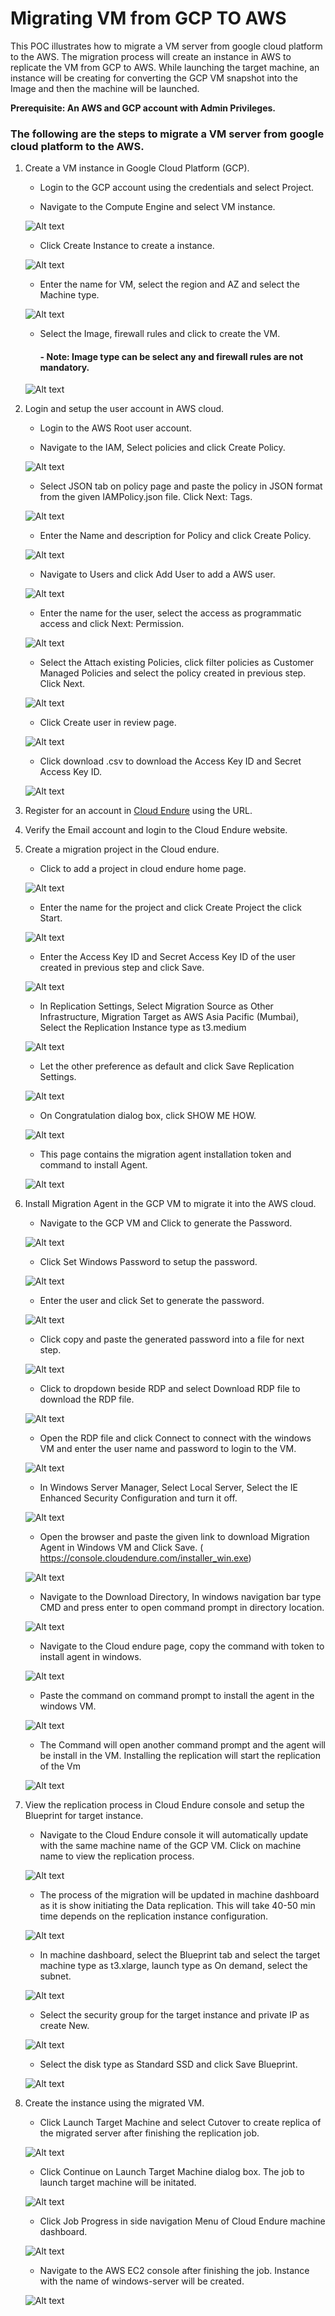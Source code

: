 # Migrating VM from GCP TO AWS
This POC illustrates how to migrate a VM server from google cloud platform to the AWS. The migration process will create an instance in AWS to replicate the VM from GCP to AWS.
While launching the target machine, an instance will be creating for converting the GCP VM snapshot into the Image and then the machine will be launched.

**Prerequisite: An AWS and GCP account with Admin Privileges.**
    
### The following are the steps to migrate a VM server from google cloud platform to the AWS.

1.	Create a VM instance in Google Cloud Platform (GCP).
     - Login to the GCP account using the credentials and select Project. 
       
     -  Navigate to the Compute Engine and select VM instance.
 
      ![Alt text](https://github.com/Protontech-1803/Cloud2.0/blob/main/Migrating_GCP_VM_TO_AWS/jpeg/Picture1.png)
 
 
     -  Click Create Instance to create a instance.
    
      ![Alt text](https://github.com/Protontech-1803/Cloud2.0/blob/main/Migrating_GCP_VM_TO_AWS/jpeg/Picture2.png)
 
 
     -  Enter the name for VM, select the region and AZ and select the Machine type.
     
      ![Alt text](https://github.com/Protontech-1803/Cloud2.0/blob/main/Migrating_GCP_VM_TO_AWS/jpeg/Picture3.png)
 
 
      - Select the Image, firewall rules and click to create the VM.
         #### - Note: Image type can be select any and firewall rules are not mandatory.
      
      ![Alt text](https://github.com/Protontech-1803/Cloud2.0/blob/main/Migrating_GCP_VM_TO_AWS/jpeg/Picture4.png)
 
 
2. Login and setup the user account in AWS cloud.

      -  Login to the AWS Root user account.
       
      -  Navigate to the IAM, Select policies and click Create Policy.
  
      ![Alt text](https://github.com/Protontech-1803/Cloud2.0/blob/main/Migrating_GCP_VM_TO_AWS/jpeg/Picture5.png)
       
      -  Select JSON tab on policy page and paste the policy in JSON format from the given IAMPolicy.json file. Click Next: Tags.
     
      ![Alt text](https://github.com/Protontech-1803/Cloud2.0/blob/main/Migrating_GCP_VM_TO_AWS/jpeg/Picture6.png)
 
      -  Enter the Name and description for Policy and click Create Policy.
     
      ![Alt text](https://github.com/Protontech-1803/Cloud2.0/blob/main/Migrating_GCP_VM_TO_AWS/jpeg/Picture7.png)
        
      -  Navigate to Users and click Add User to add a AWS user.
      
      ![Alt text](https://github.com/Protontech-1803/Cloud2.0/blob/main/Migrating_GCP_VM_TO_AWS/jpeg/Picture8.png)
       
      -  Enter the name for the user, select the access as programmatic access and click Next: Permission.
       
      ![Alt text](https://github.com/Protontech-1803/Cloud2.0/blob/main/Migrating_GCP_VM_TO_AWS/jpeg/Picture9.png)
        
      -  Select the Attach existing Policies, click filter policies as Customer Managed Policies and select the policy created in previous step. Click Next.
     
      ![Alt text](https://github.com/Protontech-1803/Cloud2.0/blob/main/Migrating_GCP_VM_TO_AWS/jpeg/Picture10.png)
      -  Click Create user in review page.
     
      ![Alt text](https://github.com/Protontech-1803/Cloud2.0/blob/main/Migrating_GCP_VM_TO_AWS/jpeg/Picture11.png)
      -  Click download .csv to download the Access Key ID and Secret Access Key ID.
     
      ![Alt text](https://github.com/Protontech-1803/Cloud2.0/blob/main/Migrating_GCP_VM_TO_AWS/jpeg/Picture12.png)
        
3.	Register for an account in [Cloud Endure](https://console.cloudendure.com/#/register/register) using the URL.
4.	Verify the Email account and login to the Cloud Endure website.
5.	Create a migration project in the Cloud endure.
      -  Click to add a project in cloud endure home page.
      
      ![Alt text](https://github.com/Protontech-1803/Cloud2.0/blob/main/Migrating_GCP_VM_TO_AWS/jpeg/Picture13.png)
        
      -  Enter the name for the project and click Create Project the click Start.
       
      ![Alt text](https://github.com/Protontech-1803/Cloud2.0/blob/main/Migrating_GCP_VM_TO_AWS/jpeg/Picture14.png)
        
      -  Enter the Access Key ID and Secret Access Key ID of the user created in previous step and click Save.
       
      ![Alt text](https://github.com/Protontech-1803/Cloud2.0/blob/main/Migrating_GCP_VM_TO_AWS/jpeg/Picture15.png)
        
      -  In Replication Settings, Select Migration Source as Other Infrastructure, Migration Target as AWS Asia Pacific (Mumbai), Select the Replication Instance type as t3.medium  
        
      ![Alt text](https://github.com/Protontech-1803/Cloud2.0/blob/main/Migrating_GCP_VM_TO_AWS/jpeg/Picture16.png)
        
      -  Let the other preference as default and click Save Replication Settings.
      
      ![Alt text](https://github.com/Protontech-1803/Cloud2.0/blob/main/Migrating_GCP_VM_TO_AWS/jpeg/Picture17.png)
        
      -  On Congratulation dialog box, click SHOW ME HOW.
      
      ![Alt text](https://github.com/Protontech-1803/Cloud2.0/blob/main/Migrating_GCP_VM_TO_AWS/jpeg/Picture18.png)
        
      -  This page contains the migration agent installation token and command to install Agent.
      
      ![Alt text](https://github.com/Protontech-1803/Cloud2.0/blob/main/Migrating_GCP_VM_TO_AWS/jpeg/Picture19.png)

6.	Install Migration Agent in the GCP VM to migrate it into the AWS cloud.
      -  Navigate to the GCP VM and Click to generate the Password.
       
      ![Alt text](https://github.com/Protontech-1803/Cloud2.0/blob/main/Migrating_GCP_VM_TO_AWS/jpeg/Picture20.png)
        
      -  Click Set Windows Password to setup the password.
      
      ![Alt text](https://github.com/Protontech-1803/Cloud2.0/blob/main/Migrating_GCP_VM_TO_AWS/jpeg/Picture21.png)
        
      -  Enter the user and click Set to generate the password.
      
      ![Alt text](https://github.com/Protontech-1803/Cloud2.0/blob/main/Migrating_GCP_VM_TO_AWS/jpeg/Picture22.png)
        
      -  Click copy and paste the generated password into a file for next step.
       
      ![Alt text](https://github.com/Protontech-1803/Cloud2.0/blob/main/Migrating_GCP_VM_TO_AWS/jpeg/Picture23.png)
        
      -  Click to dropdown beside RDP and select Download RDP file to download the RDP file.
       
      ![Alt text](https://github.com/Protontech-1803/Cloud2.0/blob/main/Migrating_GCP_VM_TO_AWS/jpeg/Picture24.png)
        
      -  Open the RDP file and click Connect to connect with the windows VM and enter the user name and password to login to the VM.
        
      ![Alt text](https://github.com/Protontech-1803/Cloud2.0/blob/main/Migrating_GCP_VM_TO_AWS/jpeg/Picture25.png)
        
      -  In Windows Server Manager, Select Local Server, Select the IE Enhanced Security Configuration and turn it off.
    
      ![Alt text](https://github.com/Protontech-1803/Cloud2.0/blob/main/Migrating_GCP_VM_TO_AWS/jpeg/Picture26.png)
        
      -  Open the browser and paste the given link to download Migration Agent in Windows VM and Click Save.
      ( https://console.cloudendure.com/installer_win.exe)
      
      ![Alt text](https://github.com/Protontech-1803/Cloud2.0/blob/main/Migrating_GCP_VM_TO_AWS/jpeg/Picture27.png)
      
      -  Navigate to the Download Directory, In windows navigation bar type CMD and press enter to open command prompt in directory location.
      
      ![Alt text](https://github.com/Protontech-1803/Cloud2.0/blob/main/Migrating_GCP_VM_TO_AWS/jpeg/Picture28.png)
      
      -  Navigate to the Cloud endure page, copy the command with token to install agent in windows.
      
      ![Alt text](https://github.com/Protontech-1803/Cloud2.0/blob/main/Migrating_GCP_VM_TO_AWS/jpeg/Picture29.png)
      
      -  Paste the command on command prompt to install the agent in the windows VM.
      
      ![Alt text](https://github.com/Protontech-1803/Cloud2.0/blob/main/Migrating_GCP_VM_TO_AWS/jpeg/Picture30.png)
      
      -  The Command will open another command prompt and the agent will be install in the VM. Installing the replication will start the replication of the Vm
      
      ![Alt text](https://github.com/Protontech-1803/Cloud2.0/blob/main/Migrating_GCP_VM_TO_AWS/jpeg/Picture31.png)

7.	View the replication process in Cloud Endure console and setup the Blueprint for target instance.
      -  Navigate to the Cloud Endure console it will automatically update with the same machine name of the GCP VM. Click on machine name to view the replication process.
       
      ![Alt text](https://github.com/Protontech-1803/Cloud2.0/blob/main/Migrating_GCP_VM_TO_AWS/jpeg/Picture32.png)
      
      -  The process of the migration will be updated in machine dashboard as it is show initiating the Data replication. This will take 40-50 min time depends on the replication instance configuration.
      
      ![Alt text](https://github.com/Protontech-1803/Cloud2.0/blob/main/Migrating_GCP_VM_TO_AWS/jpeg/Picture33.png)
      
      -  In machine dashboard, select the Blueprint tab and select the target machine type as t3.xlarge, launch type as On demand, select the subnet.
       
      ![Alt text](https://github.com/Protontech-1803/Cloud2.0/blob/main/Migrating_GCP_VM_TO_AWS/jpeg/Picture34.png)
      
      -  Select the security group for the target instance and private IP as create New.
       
      ![Alt text](https://github.com/Protontech-1803/Cloud2.0/blob/main/Migrating_GCP_VM_TO_AWS/jpeg/Picture35.png)
      
      -  Select the disk type as Standard SSD and click Save Blueprint.
       
      ![Alt text](https://github.com/Protontech-1803/Cloud2.0/blob/main/Migrating_GCP_VM_TO_AWS/jpeg/Picture36.png)
        
8.	Create the instance using the migrated VM.
      -  Click Launch Target Machine and select Cutover to create replica of the migrated server after finishing the replication job.
      
      ![Alt text](https://github.com/Protontech-1803/Cloud2.0/blob/main/Migrating_GCP_VM_TO_AWS/jpeg/Picture37.png)
      
      -  Click Continue on Launch Target Machine dialog box. The job to launch target machine will be initated.
       
      ![Alt text](https://github.com/Protontech-1803/Cloud2.0/blob/main/Migrating_GCP_VM_TO_AWS/jpeg/Picture38.png)
      
      -  Click Job Progress in side navigation Menu of Cloud Endure machine dashboard.
      
      ![Alt text](https://github.com/Protontech-1803/Cloud2.0/blob/main/Migrating_GCP_VM_TO_AWS/jpeg/Picture39.png)
      
      -  Navigate to the AWS EC2 console after finishing the job. Instance with the name of windows-server will be created.
       
      ![Alt text](https://github.com/Protontech-1803/Cloud2.0/blob/main/Migrating_GCP_VM_TO_AWS/jpeg/Picture40.png)


